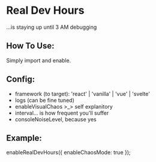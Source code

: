 # Real Dev Hours
...is staying up until 3 AM debugging

## How To Use:
Simply import and enable.

## Config:
- framework (to target): 'react' | 'vanilla' | 'vue' | 'svelte'
- logs (can be fine tuned)
- enableVisualChaos >_> self explanitory
- interval... is how frequent you'll suffer
- consoleNoiseLevel, because yes

## Example:
enableRealDevHours({ enableChaosMode: true });
